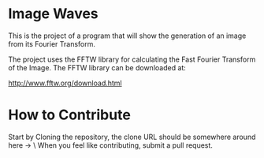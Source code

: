 Image Waves
===========
This is the project of a program that will show the generation of an image from its Fourier Transform.

The project uses the FFTW library for calculating the Fast Fourier Transform of the Image.
The FFTW library can be downloaded at:

http://www.fftw.org/download.html

How to Contribute
===========
Start by Cloning the repository, the clone URL should be somewhere around here -> \\
When you feel like contributing, submit a pull request.
